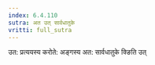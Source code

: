 ```yaml
---
index: 6.4.110
sutra: अत उत्‌ सार्वधातुके
vritti: full_sutra
---
```


उत: प्रत्ययस्य करोते: अङ्गस्य  अत: सार्वधातुके क्ङिति उत्